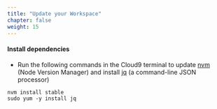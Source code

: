 ```yaml
---
title: "Update your Workspace"
chapter: false
weight: 15
---
```


#### Install dependencies

- Run the following commands in the Cloud9 terminal to update [nvm](https://github.com/nvm-sh/nvm) (Node Version Manager) and install [jq](https://stedolan.github.io/jq/) (a command-line JSON processor)
```
nvm install stable
sudo yum -y install jq 
```
